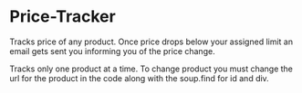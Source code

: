# Price-Tracker
Tracks price of any product. Once price drops below your assigned limit an email gets sent you informing you of the price change.

Tracks only one product at a time. To change product you must change the url for the product in the code along with the soup.find for id and div.

